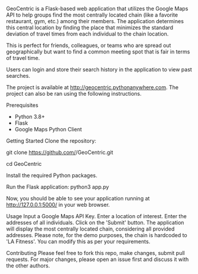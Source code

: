 GeoCentric is a Flask-based web application that utilizes the Google Maps API to help groups find the most centrally located chain (like a favorite restaurant, gym, etc.) among their members. The application determines this central location by finding the place that minimizes the standard deviation of travel times from each individual to the chain location.

This is perfect for friends, colleagues, or teams who are spread out geographically but want to find a common meeting spot that is fair in terms of travel time.

Users can login and store their search history in the application to view past searches.

The project is available at http://geocentric.pythonanywhere.com. The project can also be ran using the following instructions.

Prerequisites
- Python 3.8+
- Flask
- Google Maps Python Client

Getting Started
Clone the repository:

git clone https://github.com/<username>/GeoCentric.git

cd GeoCentric

Install the required Python packages.

Run the Flask application:
python3 app.py

Now, you should be able to see your application running at http://127.0.0.1:5000/ in your web browser.

Usage
Input a Google Maps API Key.
Enter a location of interest.
Enter the addresses of all individuals.
Click on the 'Submit' button.
The application will display the most centrally located chain, considering all provided addresses.
Please note, for the demo purposes, the chain is hardcoded to 'LA Fitness'. You can modify this as per your requirements.

Contributing
Please feel free to fork this repo, make changes, submit pull requests. For major changes, please open an issue first and discuss it with the other authors.
